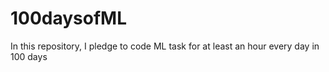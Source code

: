 # 100daysofML
In this repository, I pledge to code ML task for at least an hour every day in 100 days
